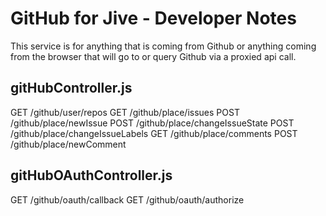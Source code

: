 GitHub for Jive - Developer Notes
=================================

This service is for anything that is coming from Github or anything coming from the
browser that will go to or query Github via a proxied api call.

gitHubController.js
-------------------
GET /github/user/repos
GET /github/place/issues
POST /github/place/newIssue
POST /github/place/changeIssueState
POST /github/place/changeIssueLabels
GET /github/place/comments
POST /github/place/newComment

gitHubOAuthController.js
------------------------
GET /github/oauth/callback
GET /github/oauth/authorize


